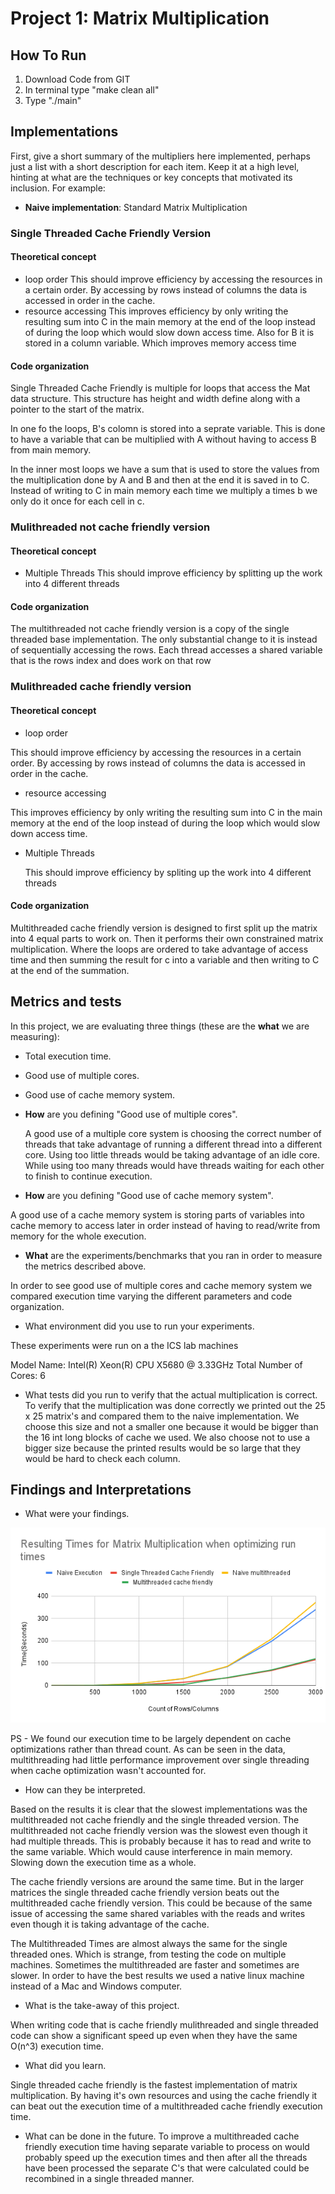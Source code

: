 # Project 1: Matrix Multiplication
## How To Run
1. Download Code from GIT
2. In terminal type "make clean all"
3. Type "./main"


## Implementations
First, give a short summary of the multipliers here implemented, perhaps just a list with a short description for each item. Keep it at a high level, hinting at what are the techniques or key concepts that motivated its inclusion. For example:

- **Naive implementation**: Standard Matrix Multiplication

### Single Threaded Cache Friendly Version

#### Theoretical concept
- loop order
    This should improve efficiency by accessing the resources in a certain order. By accessing by rows instead of columns the data is accessed in order in the cache.
- resource accessing
    This improves efficiency by only writing the resulting sum into C in the main memory at the end of the loop instead of during the loop which would slow down access time. Also for B it is stored in a column variable. Which improves memory access time
#### Code organization
Single Threaded Cache Friendly is multiple for loops that access the Mat data structure. This structure has height and width define along with a pointer to the start of the matrix.

In one fo the loops, B's colomn is stored into a seprate variable. This is done to have a variable that can be multiplied with A without having to access B from main memory. 

In the inner most loops we have a sum that is used to store the values from the multiplication done by A and B and then at the end it is saved in to C. Instead of writing to C in main memory each time we multiply a times b we only do it once for each cell in c. 


### Mulithreaded not cache friendly version

#### Theoretical concept
- Multiple Threads
    This should improve efficiency by splitting up the work into 4 different threads

#### Code organization
The multithreaded not cache friendly version is a copy of the single threaded base implementation. The only substantial change to it is instead of sequentially accessing the rows. Each thread accesses a shared variable that is the rows index and does work on that row


### Mulithreaded cache friendly version

#### Theoretical concept
- loop order

This should improve efficiency by accessing the resources in a certain order. By accessing by rows instead of columns the data is accessed in order in the cache.
- resource accessing

This improves efficiency by only writing the resulting sum into C in the main memory at the end of the loop instead of during the loop which would slow down access time.

- Multiple Threads
    
    This should improve efficiency by spliting up the work into 4 different threads
    
#### Code organization
Multithreaded cache friendly version is designed to first split up the matrix into 4 equal parts to work on. Then it performs their own constrained matrix multiplication. Where the loops are ordered to take advantage of access time and then summing the result for c into a variable and then writing to C at the end of the summation. 

## Metrics and tests
In this project, we are evaluating three things (these are the **what** we are measuring):

- Total execution time.
- Good use of multiple cores.
- Good use of cache memory system.

- **How** are you defining "Good use of multiple cores".
    
    A good use of a multiple core system is choosing the correct number of threads that take advantage of running a different thread into a different core. Using too little threads would be taking advantage of an idle core. While using too many threads would have threads waiting for each other to finish to continue execution. 
- **How** are you defining "Good use of cache memory system".

A good use of a cache memory system is storing parts of variables into cache memory to access later in order instead of having to read/write from memory for the whole execution. 
- **What** are the experiments/benchmarks that you ran in order to measure the metrics described above.

In order to see good use of multiple cores and cache memory system we compared execution time varying the different parameters and code organization. 

- What environment did you use to run your experiments.

These experiments were run on a the ICS lab machines 

Model Name: Intel(R) Xeon(R) CPU X5680 @ 3.33GHz
Total Number of Cores:	6
- What tests did you run to verify that the actual multiplication is correct.
To verify that the multiplication was done correctly we printed out the 25 x 25 matrix's and compared them to the naive implementation. We choose this size and not a smaller one because it would be bigger than the 16 int long blocks of cache we used. We also choose not to use a bigger size because the printed results would be so large that they would be hard to check each column.

## Findings and Interpretations
- What were your findings.

![](matrix_multiply_run_times_v2.png)

PS - We found our execution time to be largely dependent on cache optimizations rather than thread count. As can be seen in the data, multithreading had little performance improvement over single threading when cache optimization wasn't accounted for.


- How can they be interpreted.

Based on the results it is clear that the slowest implementations was the multithreaded not cache friendly and the single threaded version. The multithreaded not cache friendly version was the slowest even though it had multiple threads. This is probably because it has to read and write to the same variable. Which would cause interference in main memory. Slowing down the execution time as a whole.

The cache friendly versions are around the same time. But in the larger matrices the single threaded cache friendly version beats out the multithreaded cache friendly version. This could be because of the same issue of accessing the same shared variables with the reads and writes even though it is taking advantage of the cache. 

The Multithreaded Times are almost always the same for the single threaded ones. Which is strange, from testing the code on multiple machines. Sometimes the multithreaded are faster and sometimes are slower. In order to have the best results we used a native linux machine instead of a Mac and Windows computer. 

- What is the take-away of this project.

When writing code that is cache friendly mulithreaded and single threaded code can show a significant speed up even when they have the same O(n^3) execution time.
- What did you learn.

Single threaded cache friendly is the fastest implementation of matrix multiplication. By having it's own resources and using the cache friendly it can beat out the execution time of a multithreaded cache friendly execution time.
- What can be done in the future.
To improve a multithreaded cache friendly execution time having separate variable to process on would probably speed up the execution times and then after all the threads have been processed the separate C's that were calculated could be recombined in a single threaded manner. 
